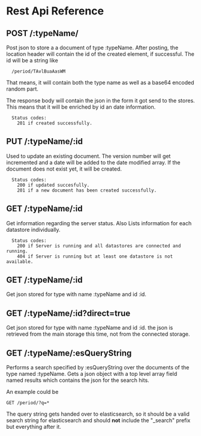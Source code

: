 # Rest Api Reference


## POST /:typeName/

Post json to store a a document of type :typeName.
After posting, the location header will contain the id of 
the created element, if successful. The id will be a string like

```
  /period/TAvlBuaAasWM
```  
  
That means, it will contain both the type name as well as a 
base64 encoded random part.

The response body will contain the json in the form it got send
to the stores. This means that it will be enriched by id an date information.

```
  Status codes: 
    201 if created successfully.
```

## PUT /:typeName/:id

Used to update an existing document. The version number will get incremented
and a date will be added to the date modified array. If the document does not exist yet, 
it will be created.

```
  Status codes: 
    200 if updated succesfully.
    201 if a new document has been created successfully.
```

## GET /:typeName/:id

Get information regarding the server status. 
Also Lists information for each datastore individually.

```
  Status codes:
    200 if Server is running and all datastores are connected and running.
    404 if Server is running but at least one datastore is not available.
```

## GET /:typeName/:id

Get json stored for type with name :typeName and id :id.

## GET /:typeName/:id?direct=true

Get json stored for type with name :typeName and id :id. the json is retrieved from 
the main storage this time, not from the connected storage.

## GET /:typeName/:esQueryString

Performs a search specified by :esQueryString 
over the documents of the type named :typeName.
Gets a json object with a top level array field named results which
contains the json for the search hits. 

An example could be

```
GET /period/?q=*
```

The query string gets handed over to elasticsearch, so it 
should be a valid search string for elasticsearch
and should **not** include the "_search" prefix but everything after it.
